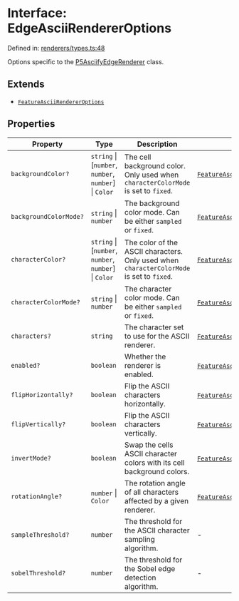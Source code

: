 # Interface: EdgeAsciiRendererOptions

Defined in: [renderers/types.ts:48](https://github.com/humanbydefinition/p5.asciify/blob/99d3f6c197a787ee5b4a4d6f65a38a280d95a3bd/src/lib/renderers/types.ts#L48)

Options specific to the [P5AsciifyEdgeRenderer](../namespaces/renderer2d/namespaces/feature/classes/P5AsciifyEdgeRenderer.md) class.

## Extends

- [`FeatureAsciiRendererOptions`](FeatureAsciiRendererOptions.md)

## Properties

| Property                                                | Type                                                    | Description                                                                               | Inherited from                                                                                                                              | Defined in                                                                                                                                            |
| ------------------------------------------------------- | ------------------------------------------------------- | ----------------------------------------------------------------------------------------- | ------------------------------------------------------------------------------------------------------------------------------------------- | ----------------------------------------------------------------------------------------------------------------------------------------------------- |
| <a id="backgroundcolor"></a> `backgroundColor?`         | `string` \| \[`number`, `number`, `number`\] \| `Color` | The cell background color. Only used when `characterColorMode` is set to `fixed`.         | [`FeatureAsciiRendererOptions`](FeatureAsciiRendererOptions.md).[`backgroundColor`](FeatureAsciiRendererOptions.md#backgroundcolor)         | [renderers/types.ts:27](https://github.com/humanbydefinition/p5.asciify/blob/99d3f6c197a787ee5b4a4d6f65a38a280d95a3bd/src/lib/renderers/types.ts#L27) |
| <a id="backgroundcolormode"></a> `backgroundColorMode?` | `string` \| `number`                                    | The background color mode. Can be either `sampled` or `fixed`.                            | [`FeatureAsciiRendererOptions`](FeatureAsciiRendererOptions.md).[`backgroundColorMode`](FeatureAsciiRendererOptions.md#backgroundcolormode) | [renderers/types.ts:30](https://github.com/humanbydefinition/p5.asciify/blob/99d3f6c197a787ee5b4a4d6f65a38a280d95a3bd/src/lib/renderers/types.ts#L30) |
| <a id="charactercolor"></a> `characterColor?`           | `string` \| \[`number`, `number`, `number`\] \| `Color` | The color of the ASCII characters. Only used when `characterColorMode` is set to `fixed`. | [`FeatureAsciiRendererOptions`](FeatureAsciiRendererOptions.md).[`characterColor`](FeatureAsciiRendererOptions.md#charactercolor)           | [renderers/types.ts:21](https://github.com/humanbydefinition/p5.asciify/blob/99d3f6c197a787ee5b4a4d6f65a38a280d95a3bd/src/lib/renderers/types.ts#L21) |
| <a id="charactercolormode"></a> `characterColorMode?`   | `string` \| `number`                                    | The character color mode. Can be either `sampled` or `fixed`.                             | [`FeatureAsciiRendererOptions`](FeatureAsciiRendererOptions.md).[`characterColorMode`](FeatureAsciiRendererOptions.md#charactercolormode)   | [renderers/types.ts:24](https://github.com/humanbydefinition/p5.asciify/blob/99d3f6c197a787ee5b4a4d6f65a38a280d95a3bd/src/lib/renderers/types.ts#L24) |
| <a id="characters"></a> `characters?`                   | `string`                                                | The character set to use for the ASCII renderer.                                          | [`FeatureAsciiRendererOptions`](FeatureAsciiRendererOptions.md).[`characters`](FeatureAsciiRendererOptions.md#characters)                   | [renderers/types.ts:18](https://github.com/humanbydefinition/p5.asciify/blob/99d3f6c197a787ee5b4a4d6f65a38a280d95a3bd/src/lib/renderers/types.ts#L18) |
| <a id="enabled"></a> `enabled?`                         | `boolean`                                               | Whether the renderer is enabled.                                                          | [`FeatureAsciiRendererOptions`](FeatureAsciiRendererOptions.md).[`enabled`](FeatureAsciiRendererOptions.md#enabled)                         | [renderers/types.ts:10](https://github.com/humanbydefinition/p5.asciify/blob/99d3f6c197a787ee5b4a4d6f65a38a280d95a3bd/src/lib/renderers/types.ts#L10) |
| <a id="fliphorizontally"></a> `flipHorizontally?`       | `boolean`                                               | Flip the ASCII characters horizontally.                                                   | [`FeatureAsciiRendererOptions`](FeatureAsciiRendererOptions.md).[`flipHorizontally`](FeatureAsciiRendererOptions.md#fliphorizontally)       | [renderers/types.ts:39](https://github.com/humanbydefinition/p5.asciify/blob/99d3f6c197a787ee5b4a4d6f65a38a280d95a3bd/src/lib/renderers/types.ts#L39) |
| <a id="flipvertically"></a> `flipVertically?`           | `boolean`                                               | Flip the ASCII characters vertically.                                                     | [`FeatureAsciiRendererOptions`](FeatureAsciiRendererOptions.md).[`flipVertically`](FeatureAsciiRendererOptions.md#flipvertically)           | [renderers/types.ts:42](https://github.com/humanbydefinition/p5.asciify/blob/99d3f6c197a787ee5b4a4d6f65a38a280d95a3bd/src/lib/renderers/types.ts#L42) |
| <a id="invertmode"></a> `invertMode?`                   | `boolean`                                               | Swap the cells ASCII character colors with its cell background colors.                    | [`FeatureAsciiRendererOptions`](FeatureAsciiRendererOptions.md).[`invertMode`](FeatureAsciiRendererOptions.md#invertmode)                   | [renderers/types.ts:33](https://github.com/humanbydefinition/p5.asciify/blob/99d3f6c197a787ee5b4a4d6f65a38a280d95a3bd/src/lib/renderers/types.ts#L33) |
| <a id="rotationangle"></a> `rotationAngle?`             | `number` \| `Color`                                     | The rotation angle of all characters affected by a given renderer.                        | [`FeatureAsciiRendererOptions`](FeatureAsciiRendererOptions.md).[`rotationAngle`](FeatureAsciiRendererOptions.md#rotationangle)             | [renderers/types.ts:36](https://github.com/humanbydefinition/p5.asciify/blob/99d3f6c197a787ee5b4a4d6f65a38a280d95a3bd/src/lib/renderers/types.ts#L36) |
| <a id="samplethreshold"></a> `sampleThreshold?`         | `number`                                                | The threshold for the ASCII character sampling algorithm.                                 | -                                                                                                                                           | [renderers/types.ts:53](https://github.com/humanbydefinition/p5.asciify/blob/99d3f6c197a787ee5b4a4d6f65a38a280d95a3bd/src/lib/renderers/types.ts#L53) |
| <a id="sobelthreshold"></a> `sobelThreshold?`           | `number`                                                | The threshold for the Sobel edge detection algorithm.                                     | -                                                                                                                                           | [renderers/types.ts:50](https://github.com/humanbydefinition/p5.asciify/blob/99d3f6c197a787ee5b4a4d6f65a38a280d95a3bd/src/lib/renderers/types.ts#L50) |
